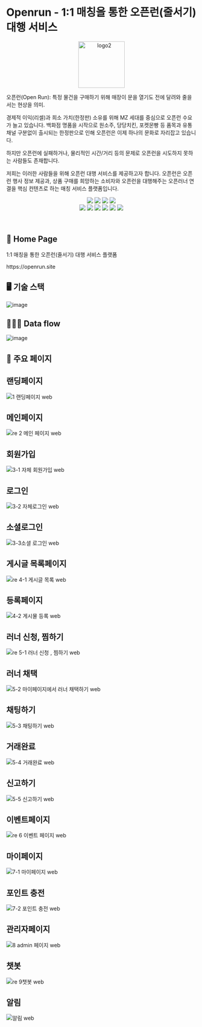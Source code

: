 Openrun - 1:1 매칭을 통한 오픈런(줄서기) 대행 서비스
===========================================
<p align="center">
<img width="123" alt="logo2" src="https://user-images.githubusercontent.com/98321807/194019975-f9b2d1f1-0d7f-48a7-afe0-2bf5d306090d.png">
</p>
<p>
오픈런(Open Run): 특정 물건을 구매하기 위해 매장이 문을 열기도 전에 달려와 줄을 서는 현상을 의미.<br>

경제적 이익(리셀)과 희소 가치(한정판) 소유를 위해 MZ 세대를 중심으로 오픈런 수요가 늘고 있습니다. 백화점 명품을 시작으로 원소주, 당당치킨, 포켓몬빵 등 품목과 유통채널 구분없이 출시되는 한정판으로 인해 오픈런은 이제 하나의 문화로 자리잡고 있습니다.

하지만 오픈런에 실패하거나, 물리적인 시간/거리 등의 문제로 오픈런을 시도하지 못하는 사람들도 존재합니다.

저희는 이러한 사람들을 위해 오픈런 대행 서비스를 제공하고자 합니다. 오픈런은 오픈런 행사 정보 제공과, 상품 구매를 희망하는 소비자와 오픈런을 대행해주는 오픈러너 연결을 핵심 컨텐츠로 하는 매칭 서비스 플랫폼입니다.<br>
</p>

<p align="center" display="inline-block">
    <img src="https://img.shields.io/badge/HTML-E34F26?style=for-the-badge&logo=HTML5&logoColor=white">
    <img src="https://img.shields.io/badge/CSS-1572B6?style=for-the-badge&logo=CSS3&logoColor=white">
    <img src="https://img.shields.io/badge/JavaScript-F7DF1E?style=for-the-badge&logo=JavaScript&logoColor=white"> 
     <img src="https://img.shields.io/badge/TypeScript-3178C6?style=for-the-badge&logo=TypeScript&logoColor=white"> <br>
   <img src="https://img.shields.io/badge/React-61DAFB?style=for-the-badge&logo=React&logoColor=white"> 
    <img src="https://img.shields.io/badge/Next.js-000000?style=for-the-badge&logo=Next.js&logoColor=white">
 <img src="https://img.shields.io/badge/GraphQL-E10098?style=for-the-badge&logo=GraphQL&logoColor=white">
 <img src="https://img.shields.io/badge/Prettier-F7B93E?style=for-the-badge&logo=Prettier&logoColor=white">
<img src="https://img.shields.io/badge/ESLint-4B32C3?style=for-the-badge&logo=ESLint&logoColor=white">
<img src="https://img.shields.io/badge/Socket.io-010101?style=for-the-badge&logo=Socket.io&logoColor=white">
</p><br>


🔗 Home Page
-------------
<p>1:1 매칭을 통한 오픈런(줄서기) 대행 서비스 플랫폼</p>
https://openrun.site
<br>


🖥 기술 스택
-------------
![image](https://user-images.githubusercontent.com/98321807/194021136-e4d276c2-9727-4927-a241-56782852284d.png)


🏃🏻‍♀ Data flow
---------------
![image](https://user-images.githubusercontent.com/98321807/194021289-a381e9a4-7ba6-41e0-ae4b-404249569670.png)


📝 주요 페이지
------------
<h2>랜딩페이지</h2>

![1 랜딩페이지 web](https://user-images.githubusercontent.com/98321807/194029380-118930e7-56cf-451f-b002-0e6fbdf3cc13.gif)

<h2>메인페이지</h2>

![re 2 메인 페이지 web ](https://user-images.githubusercontent.com/98321807/194514332-fcde242f-6218-40ff-9145-b0490da02dde.gif)

<h2>회원가입</h2>

![3-1  자체 회원가입 web](https://user-images.githubusercontent.com/98321807/194030009-205ca06a-14b1-41bd-8a29-476ca03305f5.gif)

<h2>로그인</h2>

![3-2 자체로그인 web ](https://user-images.githubusercontent.com/98321807/194030082-534bda3b-cc1a-411c-8bb9-202d73ded3a4.gif)

<h2>소셜로그인</h2>

![3-3소셜 로그인 web ](https://user-images.githubusercontent.com/98321807/194030106-1df7ac52-3172-461f-866d-54ae989f9fcb.gif)

<h2>게시글 목록페이지</h2>

![re 4-1 게시글 목록 web ](https://user-images.githubusercontent.com/98321807/194507230-e2fec09e-0179-4908-a9c1-f8c224de75d4.gif)

<h2>등록페이지</h2>

![4-2 게시물 등록 web](https://user-images.githubusercontent.com/98321807/194030492-2e55116d-35e5-45db-9dcc-3d007f2e308b.gif)

<h2>러너 신청, 찜하기</h2>

![re 5-1 러너 신청 , 찜하기 web](https://user-images.githubusercontent.com/98321807/194505905-72dd005d-dee7-446d-bd94-6a4c40313765.gif)

<h2>러너 채택</h2>

![5-2 마이페이지에서 러너 채택하기 web](https://user-images.githubusercontent.com/98321807/194030832-f56a3f89-bb55-4bb5-a0dd-83ee85551667.gif)

<h2>채팅하기</h2>

![5-3 채팅하기 web](https://user-images.githubusercontent.com/98321807/194030953-c630602e-ed04-4e9e-b2b4-f169f24567e1.gif)

<h2>거래완료</h2>

![5-4 거래완료 web](https://user-images.githubusercontent.com/98321807/194031071-87f8e41e-7123-4607-bfa3-f7609e74e6e6.gif)

<h2>신고하기</h2>

![5-5 신고하기 web](https://user-images.githubusercontent.com/98321807/194031107-5c24d86e-9840-40c4-bcb9-7d07a5cdca99.gif)

<h2>이벤트페이지</h2>

![re 6 이벤트 페이지 web](https://user-images.githubusercontent.com/98321807/194504506-25177ebf-c2ba-4c5b-89dc-eca70e0b87c2.gif)

<h2>마이페이지</h2>

![7-1 마이페이지 web ](https://user-images.githubusercontent.com/98321807/194031219-f40a972d-fde9-459f-b2b1-01c9a0d04cff.gif)

<h2>포인트 충전</h2>

![7-2 포인트 충전 web](https://user-images.githubusercontent.com/98321807/194031269-a0761e9f-4a73-4441-8aa3-d5184cc21cda.gif)

<h2>관리자페이지</h2>

![8 admin 페이지 web ](https://user-images.githubusercontent.com/98321807/194031330-69ba464c-aacf-4a53-ae35-267940a73a3e.gif)

<h2>챗봇</h2>

![re 9챗봇 web](https://user-images.githubusercontent.com/98321807/194503623-6b2ce960-ac44-4608-8372-a0883f748c94.gif)

<h2>알림</h2>

![알림 web ](https://user-images.githubusercontent.com/98321807/194031817-0bd0001a-83e5-4775-9687-89857a3b37d1.gif)
